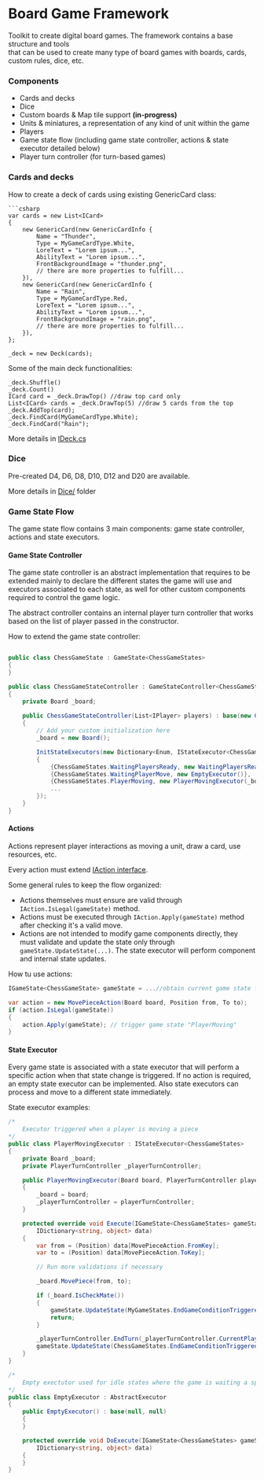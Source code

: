 # Board Game Framework

Toolkit to create digital board games. The framework contains a base structure and tools  
that can be used to create many type of board games with boards, cards, custom rules, dice, etc.

### Components

- Cards and decks
- Dice
- Custom boards & Map tile support **(in-progress)**
- Units & miniatures, a representation of any kind of unit within the game 
- Players
- Game state flow (including game state controller, actions & state executor detailed below)
- Player turn controller (for turn-based games)

### Cards and decks

How to create a deck of cards using existing GenericCard class:

```
```csharp
var cards = new List<ICard>
{
    new GenericCard(new GenericCardInfo {
        Name = "Thunder",
        Type = MyGameCardType.White,
        LoreText = "Lorem ipsum...",
        AbilityText = "Lorem ipsum...",
        FrontBackgroundImage = "thunder.png",
        // there are more properties to fulfill...
    }),
    new GenericCard(new GenericCardInfo {
        Name = "Rain",
        Type = MyGameCardType.Red,
        LoreText = "Lorem ipsum...",
        AbilityText = "Lorem ipsum...",
        FrontBackgroundImage = "rain.png",
        // there are more properties to fulfill...
    }),
};

_deck = new Deck(cards);
```

Some of the main deck functionalities:

```
_deck.Shuffle()
_deck.Count()
ICard card = _deck.DrawTop() //draw top card only
List<ICard> cards = _deck.DrawTop(5) //draw 5 cards from the top
_deck.AddTop(card);
_deck.FindCard(MyGameCardType.White);
_deck.FindCard("Rain");
```

More details in [IDeck.cs](Source/BoardGame/Core/Cards/IDeck.cs)

### Dice

Pre-created D4, D6, D8, D10, D12 and D20 are available.

More details in [Dice/](Source/BoardGame/Core/Dice/) folder
  
### Game State Flow

The game state flow contains 3 main components: game state controller, actions and state executors.

#### Game State Controller

The game state controller is an abstract implementation that requires to be extended mainly to declare
the different states the game will use and executors associated to each state, as well for other custom
components required to control the game logic.

The abstract controller contains an internal player turn controller that works based on the list of player passed in the constructor. 

How to extend the game state controller:

```csharp

public class ChessGameState : GameState<ChessGameStates>
{
}

public class ChessGameStateController : GameStateController<ChessGameStates>
{
    private Board _board;
 
    public ChessGameStateController(List<IPlayer> players) : base(new ChessGameState(), players)
    {
        // Add your custom initialization here
        _board = new Board();

        InitStateExecutors(new Dictionary<Enum, IStateExecutor<ChessGameStates>>
        {
            {ChessGameStates.WaitingPlayersReady, new WaitingPlayersReadyExecutor(_board)},
            {ChessGameStates.WaitingPlayerMove, new EmptyExecutor()},
            {ChessGameStates.PlayerMoving, new PlayerMovingExecutor(_board)},
            ...
        });
    }
}
```

#### Actions

Actions represent player interactions as moving a unit, draw a card, use resources, etc.

Every action must extend [IAction interface](Source/BoardGame/Core/Actions/IAction.cs).

Some general rules to keep the flow organized:

 - Actions themselves must ensure are valid through `IAction.IsLegal(gameState)` method.
 - Actions must be executed through `IAction.Apply(gameState)` method after checking it's a valid move.
 - Actions are not intended to modify game components directly, they must validate and update the state only through `gameState.UpdateState(...)`. The state executor will perform component and internal state updates.

How tu use actions:

```csharp
IGameState<ChessGameState> gameState = ...//obtain current game state from your main game manager

var action = new MovePieceAction(Board board, Position from, To to);
if (action.IsLegal(gameState))
{
    action.Apply(gameState); // trigger game state "PlayerMoving"
}
```

#### State Executor

Every game state is associated with a state executor that will perform a specific action when that state change is triggered.
If no action is required, an empty state executor can be implemented. Also state executors can process and move to a different
state immediately.

State executor examples:

```csharp
/*
    Executor triggered when a player is moving a piece
*/
public class PlayerMovingExecutor : IStateExecutor<ChessGameStates>
{
    private Board _board;
    private PlayerTurnController _playerTurnController;

    public PlayerMovingExecutor(Board board, PlayerTurnController playerTurnController)
    {
        _board = board;
        _playerTurnController = playerTurnController;
    }

    protected override void Execute(IGameState<ChessGameStates> gameState, object sender,
        IDictionary<string, object> data)
    {
        var from = (Position) data[MovePieceAction.FromKey];
        var to = (Position) data[MovePieceAction.ToKey];

        // Run more validations if necessary

        _board.MovePiece(from, to);

        if (_board.IsCheckMate())
        {
            gameState.UpdateState(MyGameStates.EndGameConditionTriggered);
            return;
        }

        _playerTurnController.EndTurn(_playerTurnController.CurrentPlayerTurn);
        gameState.UpdateState(ChessGameStates.EndGameConditionTriggered);
    }
}
```

```csharp
/*
    Empty exectutor used for idle states where the game is waiting a specific player action updating the game state 
*/
public class EmptyExecutor : AbstractExecutor
{
    public EmptyExecutor() : base(null, null)
    {
    }

    protected override void DoExecute(IGameState<ChessGameStates> gameState, object sender,
        IDictionary<string, object> data)
    {
    }
}
```
